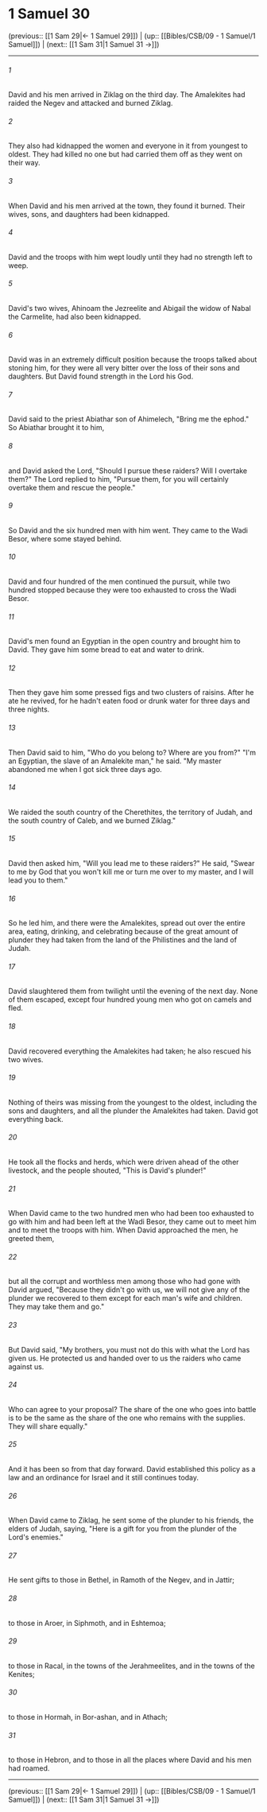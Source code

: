 # 1 Samuel 30

(previous:: [[1 Sam 29|← 1 Samuel 29]]) | (up:: [[Bibles/CSB/09 - 1 Samuel/1 Samuel]]) | (next:: [[1 Sam 31|1 Samuel 31 →]])

***


###### 1 
David and his men arrived in Ziklag on the third day. The Amalekites had raided the Negev and attacked and burned Ziklag. 

###### 2 
They also had kidnapped the women and everyone in it from youngest to oldest. They had killed no one but had carried them off as they went on their way. 

###### 3 
When David and his men arrived at the town, they found it burned. Their wives, sons, and daughters had been kidnapped. 

###### 4 
David and the troops with him wept loudly until they had no strength left to weep. 

###### 5 
David's two wives, Ahinoam the Jezreelite and Abigail the widow of Nabal the Carmelite, had also been kidnapped. 

###### 6 
David was in an extremely difficult position because the troops talked about stoning him, for they were all very bitter over the loss of their sons and daughters. But David found strength in the Lord his God. 

###### 7 
David said to the priest Abiathar son of Ahimelech, "Bring me the ephod." So Abiathar brought it to him, 

###### 8 
and David asked the Lord, "Should I pursue these raiders? Will I overtake them?" The Lord replied to him, "Pursue them, for you will certainly overtake them and rescue the people." 

###### 9 
So David and the six hundred men with him went. They came to the Wadi Besor, where some stayed behind. 

###### 10 
David and four hundred of the men continued the pursuit, while two hundred stopped because they were too exhausted to cross the Wadi Besor. 

###### 11 
David's men found an Egyptian in the open country and brought him to David. They gave him some bread to eat and water to drink. 

###### 12 
Then they gave him some pressed figs and two clusters of raisins. After he ate he revived, for he hadn't eaten food or drunk water for three days and three nights. 

###### 13 
Then David said to him, "Who do you belong to? Where are you from?" "I'm an Egyptian, the slave of an Amalekite man," he said. "My master abandoned me when I got sick three days ago. 

###### 14 
We raided the south country of the Cherethites, the territory of Judah, and the south country of Caleb, and we burned Ziklag." 

###### 15 
David then asked him, "Will you lead me to these raiders?" He said, "Swear to me by God that you won't kill me or turn me over to my master, and I will lead you to them." 

###### 16 
So he led him, and there were the Amalekites, spread out over the entire area, eating, drinking, and celebrating because of the great amount of plunder they had taken from the land of the Philistines and the land of Judah. 

###### 17 
David slaughtered them from twilight until the evening of the next day. None of them escaped, except four hundred young men who got on camels and fled. 

###### 18 
David recovered everything the Amalekites had taken; he also rescued his two wives. 

###### 19 
Nothing of theirs was missing from the youngest to the oldest, including the sons and daughters, and all the plunder the Amalekites had taken. David got everything back. 

###### 20 
He took all the flocks and herds, which were driven ahead of the other livestock, and the people shouted, "This is David's plunder!" 

###### 21 
When David came to the two hundred men who had been too exhausted to go with him and had been left at the Wadi Besor, they came out to meet him and to meet the troops with him. When David approached the men, he greeted them, 

###### 22 
but all the corrupt and worthless men among those who had gone with David argued, "Because they didn't go with us, we will not give any of the plunder we recovered to them except for each man's wife and children. They may take them and go." 

###### 23 
But David said, "My brothers, you must not do this with what the Lord has given us. He protected us and handed over to us the raiders who came against us. 

###### 24 
Who can agree to your proposal? The share of the one who goes into battle is to be the same as the share of the one who remains with the supplies. They will share equally." 

###### 25 
And it has been so from that day forward. David established this policy as a law and an ordinance for Israel and it still continues today. 

###### 26 
When David came to Ziklag, he sent some of the plunder to his friends, the elders of Judah, saying, "Here is a gift for you from the plunder of the Lord's enemies." 

###### 27 
He sent gifts to those in Bethel, in Ramoth of the Negev, and in Jattir; 

###### 28 
to those in Aroer, in Siphmoth, and in Eshtemoa; 

###### 29 
to those in Racal, in the towns of the Jerahmeelites, and in the towns of the Kenites; 

###### 30 
to those in Hormah, in Bor-ashan, and in Athach; 

###### 31 
to those in Hebron, and to those in all the places where David and his men had roamed.

***

(previous:: [[1 Sam 29|← 1 Samuel 29]]) | (up:: [[Bibles/CSB/09 - 1 Samuel/1 Samuel]]) | (next:: [[1 Sam 31|1 Samuel 31 →]])
